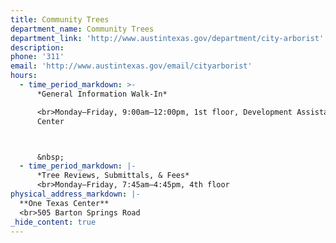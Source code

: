 ```yaml
---
title: Community Trees
department_name: Community Trees
department_link: 'http://www.austintexas.gov/department/city-arborist'
description:
phone: '311'
email: 'http://www.austintexas.gov/email/cityarborist'
hours:
  - time_period_markdown: >-
      *General Information Walk-In*

      <br>Monday–Friday, 9:00am–12:00pm, 1st floor, Development Assistance
      Center



      &nbsp;
  - time_period_markdown: |-
      *Tree Reviews, Submittals, & Fees*
      <br>Monday–Friday, 7:45am–4:45pm, 4th floor
physical_address_markdown: |-
  **One Texas Center**
  <br>505 Barton Springs Road
_hide_content: true
---
```



